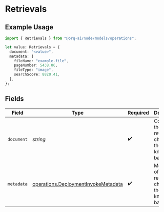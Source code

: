 # Retrievals

## Example Usage

```typescript
import { Retrievals } from "@orq-ai/node/models/operations";

let value: Retrievals = {
  document: "<value>",
  metadata: {
    fileName: "example.file",
    pageNumber: 5438.06,
    fileType: "image",
    searchScore: 8820.41,
  },
};
```

## Fields

| Field                                                                                      | Type                                                                                       | Required                                                                                   | Description                                                                                |
| ------------------------------------------------------------------------------------------ | ------------------------------------------------------------------------------------------ | ------------------------------------------------------------------------------------------ | ------------------------------------------------------------------------------------------ |
| `document`                                                                                 | *string*                                                                                   | :heavy_check_mark:                                                                         | Content of the retrieved chunk from the knowledge base                                     |
| `metadata`                                                                                 | [operations.DeploymentInvokeMetadata](../../models/operations/deploymentinvokemetadata.md) | :heavy_check_mark:                                                                         | Metadata of the retrieved chunk from the knowledge base                                    |